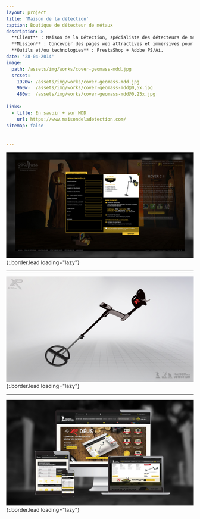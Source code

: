 ```yaml
---
layout: project
title: 'Maison de la détection'
caption: Boutique de détecteur de métaux 
description: >
  **Client** : Maison de la Détection, spécialiste des détecteurs de métaux depuis 1978, offre un large choix d'équipements de détection avec plus de 40 ans d'expérience et des conseils experts.<br/><br/>
  **Mission** : Concevoir des pages web attractives et immersives pour l'univers de Geomass, présentant une large gamme de détecteurs de métaux. Créer un système graphique cohérent et déclinable, avec une page produit unique. Refonte de la page "Mon compte" du site officiel de la Maison de la Détection, optimisée sur mobile.<br/><br/>
  **Outils et/ou technologies** : PrestaShop + Adobe PS/Ai.
date: '28-04-2014'
image: 
  path: /assets/img/works/cover-geomass-mdd.jpg
  srcset: 
    1920w: /assets/img/works/cover-geomass-mdd.jpg
    960w:  /assets/img/works/cover-geomass-mdd@0,5x.jpg
    480w:  /assets/img/works/cover-geomass-mdd@0,25x.jpg

links:
  - title: En savoir + sur MDD
    url: https://www.maisondeladetection.com/
sitemap: false


---
```



![Breadcrumbs](/assets/img/works/cover-webdesign-modal-geomass-mdd.jpg){:.border.lead loading="lazy"}

---

![Breadcrumbs](/assets/img/works/cover-detecteur-metaux-xp.jpg){:.border.lead loading="lazy"}

---

![Breadcrumbs](/assets/img/works/cover-webdesign-page-compte-mdd.jpg){:.border.lead loading="lazy"}